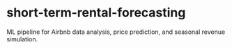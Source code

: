 # short-term-rental-forecasting
ML pipeline for Airbnb data analysis, price prediction, and seasonal revenue simulation.
